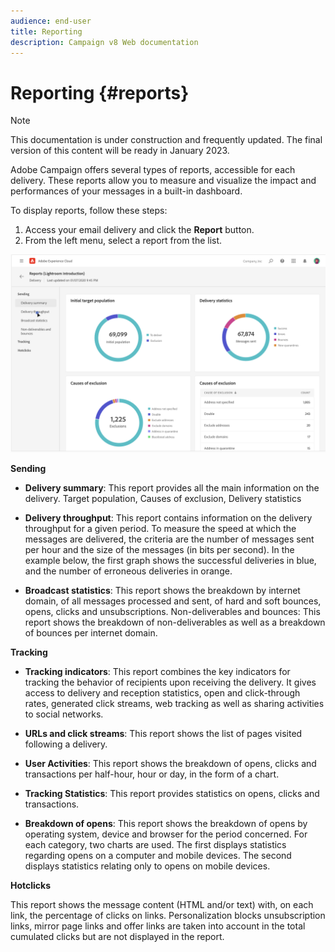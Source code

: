 ```yaml
---
audience: end-user
title: Reporting
description: Campaign v8 Web documentation
---
```

# Reporting {#reports}

>[!NOTE]
>
>This documentation is under construction and frequently updated. The final version of this content will be ready in January 2023.

<!--
detail delivery reports and how to access them

same content as in v7 (excepted for the navigation that is similar to AJO
-->

Adobe Campaign offers several types of reports, accessible for each delivery. These reports allow you to measure and visualize the impact and performances of your messages in a built-in dashboard.

To display reports, follow these steps:

1. Access your email delivery and click the **Report** button.
1. From the left menu, select a report from the list.

![](assets/reporting.png)

**Sending**

* **Delivery summary**: This report provides all the main information on the delivery. Target population, Causes of exclusion, Delivery statistics

* **Delivery throughput**: This report contains information on the delivery throughput for a given period. To measure the speed at which the messages are delivered, the criteria are the number of messages sent per hour and the size of the messages (in bits per second). In the example below, the first graph shows the successful deliveries in blue, and the number of erroneous deliveries in orange.

* **Broadcast statistics**: This report shows the breakdown by internet domain, of all messages processed and sent, of hard and soft bounces, opens, clicks and unsubscriptions.
Non-deliverables and bounces: This report shows the breakdown of non-deliverables as well as a breakdown of bounces per internet domain.

**Tracking**

* **Tracking indicators**: This report combines the key indicators for tracking the behavior of recipients upon receiving the delivery. It gives access to delivery and reception statistics, open and click-through rates, generated click streams, web tracking as well as sharing activities to social networks.

* **URLs and click streams**: This report shows the list of pages visited following a delivery.

* **User Activities**: This report shows the breakdown of opens, clicks and transactions per half-hour, hour or day, in the form of a chart.

* **Tracking Statistics**: This report provides statistics on opens, clicks and transactions.

* **Breakdown of opens**: This report shows the breakdown of opens by operating system, device and browser for the period concerned. For each category, two charts are used. The first displays statistics regarding opens on a computer and mobile devices. The second displays statistics relating only to opens on mobile devices.

**Hotclicks**

This report shows the message content (HTML and/or text) with, on each link, the percentage of clicks on links. Personalization blocks unsubscription links, mirror page links and offer links are taken into account in the total cumulated clicks but are not displayed in the report.



